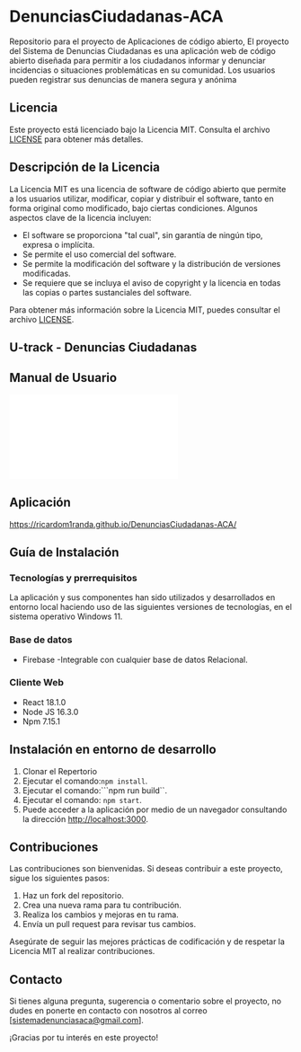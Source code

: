 # DenunciasCiudadanas-ACA
Repositorio para el proyecto de Aplicaciones de código abierto, El proyecto del Sistema de Denuncias Ciudadanas es una aplicación web de código abierto diseñada para permitir a los ciudadanos informar y denunciar incidencias o situaciones problemáticas en su comunidad. Los usuarios pueden registrar sus denuncias de manera segura y anónima

## Licencia

Este proyecto está licenciado bajo la Licencia MIT. Consulta el archivo [LICENSE](LICENSE) para obtener más detalles.

## Descripción de la Licencia

La Licencia MIT es una licencia de software de código abierto que permite a los usuarios utilizar, modificar, copiar y distribuir el software, tanto en forma original como modificado, bajo ciertas condiciones. Algunos aspectos clave de la licencia incluyen:

- El software se proporciona "tal cual", sin garantía de ningún tipo, expresa o implícita.
- Se permite el uso comercial del software.
- Se permite la modificación del software y la distribución de versiones modificadas.
- Se requiere que se incluya el aviso de copyright y la licencia en todas las copias o partes sustanciales del software.

Para obtener más información sobre la Licencia MIT, puedes consultar el archivo [LICENSE](LICENSE).

## U-track - Denuncias Ciudadanas

## Manual de Usuario
![Manual](./Documents/Manual.pdf)

## Aplicación
https://ricardom1randa.github.io/DenunciasCiudadanas-ACA/


## Guía de Instalación
### Tecnologías y prerrequisitos
La aplicación y sus componentes han sido utilizados y desarrollados en entorno local haciendo uso de las siguientes versiones de tecnologías, en el sistema operativo Windows 11. 
### Base de datos
  * Firebase 
	-Integrable con cualquier base de datos Relacional.

### Cliente Web
  * React 18.1.0
  * Node JS 16.3.0
  * Npm 7.15.1

## Instalación en entorno de desarrollo   

  1. Clonar el Repertorio 
  2. Ejecutar el comando:```npm install```.
  3. Ejecutar el comando:```npm run build``.
  4. Ejecutar el comando: ```npm start```.
  5. Puede acceder a la aplicación por medio de un navegador consultando la dirección [http://localhost:3000](http://localhost:3000).


## Contribuciones

Las contribuciones son bienvenidas. Si deseas contribuir a este proyecto, sigue los siguientes pasos:

1. Haz un fork del repositorio.
2. Crea una nueva rama para tu contribución.
3. Realiza los cambios y mejoras en tu rama.
4. Envía un pull request para revisar tus cambios.

Asegúrate de seguir las mejores prácticas de codificación y de respetar la Licencia MIT al realizar contribuciones.

## Contacto

Si tienes alguna pregunta, sugerencia o comentario sobre el proyecto, no dudes en ponerte en contacto con nosotros al correo [sistemadenunciasaca@gmail.com].

¡Gracias por tu interés en este proyecto!

